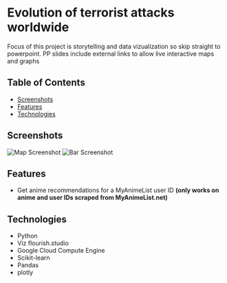 # Evolution of terrorist attacks worldwide
Focus of this project is storytelling and data vizualization so skip straight to powerpoint.
PP slides include external links to allow live interactive maps and graphs


## Table of Contents

* [Screenshots](#screenshots)
* [Features](#features) 
* [Technologies](#technologies)


## Screenshots

![Map Screenshot](https://github.com/RamonMartin1/Evolution-of-Terrorist-Attacks/blob/master/Screen%20Shot%202020-12-03%20at%2012.04.56.png)
![Bar Screenshot](https://github.com/RamonMartin1/Evolution-of-Terrorist-Attacks/blob/master/Screen%20Shot%202020-12-03%20at%2012.06.00.png)

## Features

* Get anime recommendations for a MyAnimeList user ID **(only works on anime and user IDs scraped from MyAnimeList.net)** 

## Technologies

* Python
* Viz flourish.studio
* Google Cloud Compute Engine
* Scikit-learn
* Pandas 
* plotly



